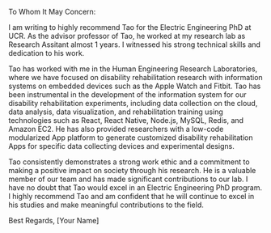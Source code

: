 To Whom It May Concern:

I am writing to highly recommend Tao for the Electric Engineering PhD at UCR. As the advisor professor of Tao, he worked at my research lab as Research Assitant almost 1 years. I witnessed his strong technical skills and dedication to his work.

Tao has worked with me in the Human Engineering Research Laboratories, where we have focused on disability rehabilitation research with information systems on embedded devices such as the Apple Watch and Fitbit. Tao has been instrumental in the development of the information system for our disability rehabilitation experiments, including data collection on the cloud, data analysis, data visualization, and rehabilitation training using technologies such as React, React Native, Node.js, MySQL, Redis, and Amazon EC2. He has also provided researchers with a low-code modularized App platform to generate customized disability rehabilitation Apps for specific data collecting devices and experimental designs.

Tao consistently demonstrates a strong work ethic and a commitment to making a positive impact on society through his research. He is a valuable member of our team and has made significant contributions to our lab. I have no doubt that Tao would excel in an  Electric Engineering PhD program. I highly recommend Tao and am confident that he will continue to excel in his studies and make meaningful contributions to the field.

Best Regards,
[Your Name]